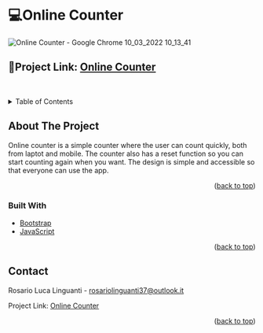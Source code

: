 # 💻Online Counter 
![Online Counter - Google Chrome 10_03_2022 10_13_41](https://user-images.githubusercontent.com/69202361/157682870-1c187eca-7dfe-40c6-a8e3-9e906f76e60b.png)
<div id="top"></div>

## 🔗Project Link: [Online Counter](https://peaceful-liskov-6daa09.netlify.app/)


<div id="top"></div>
<br />
<div align="center">
  </a>
  <p align="center">
  </p>
</div>



<!-- TABLE OF CONTENTS -->
<details>
  <summary>Table of Contents</summary>
  <ol>
    <li>
      <a href="#about-the-project">About The Project</a>
      <ul>
        <li><a href="#built-with">Built With</a></li>
      </ul>
    </li>
    <li><a href="#contact">Contact</a></li>
  </ol>
</details>



<!-- ABOUT THE PROJECT -->
## About The Project

Online counter is a simple counter where the user can count quickly, both from laptot and mobile. The counter also has a reset function so you can start counting again when you want. The design is simple and accessible so that everyone can use the app. 

<p align="right">(<a href="#top">back to top</a>)</p>



### Built With
* [Bootstrap](https://getbootstrap.com)
* [JavaScript](https://www.javascript.com/)

<p align="right">(<a href="#top">back to top</a>)</p>


<!-- CONTACT -->
## Contact

Rosario Luca Linguanti - rosariolinguanti37@outlook.it

Project Link: [Online Counter](https://peaceful-liskov-6daa09.netlify.app/)

<p align="right">(<a href="#top">back to top</a>)</p>



